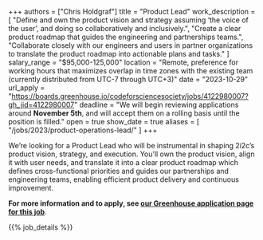 +++
authors =  ["Chris Holdgraf"]
title = "Product Lead"
work_description = [
  "Define and own the product vision and strategy assuming ‘the voice of the user’, and doing so collaboratively and inclusively.",
  "Create a clear product roadmap that guides the engineering and partnerships teams.",
  "Collaborate closely with our engineers and users in partner organizations to translate the product roadmap into actionable plans and tasks."
]
salary_range = "$95,000-125,000"
location = "Remote, preference for working hours that maximizes overlap in time zones with the existing team (currently distributed from UTC-7 through UTC+3)"
date = "2023-10-29"
url_apply = "https://boards.greenhouse.io/codeforsciencesociety/jobs/4122980007?gh_jid=4122980007"
deadline = "We will begin reviewing applications around **November 5th**, and will accept them on a rolling basis until the position is filled."
open = true
show_date = true
aliases = [
  "/jobs/2023/product-operations-lead/"
]
+++

We’re looking for a Product Lead who will be instrumental in shaping 2i2c’s product vision, strategy, and execution.
You’ll own the product vision, align it with user needs, and translate it into a clear product roadmap which defines cross-functional priorities and guides our partnerships and engineering teams, enabling efficient product delivery and continuous improvement.

**For more information and to apply, see [our Greenhouse application page for this job](https://boards.greenhouse.io/codeforsciencesociety/jobs/4122980007?gh_jid=4122980007)**.

{{% job_details %}}
